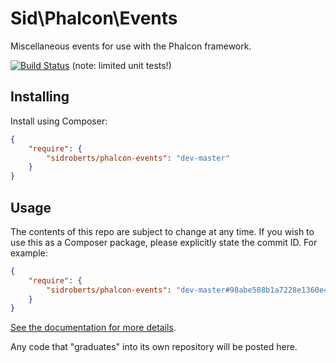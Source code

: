 Sid\Phalcon\Events
==================

Miscellaneous events for use with the Phalcon framework.



[![Build Status](https://travis-ci.org/SidRoberts/phalcon-events.svg?branch=master)](https://travis-ci.org/SidRoberts/phalcon-events) (note: limited unit tests!)



## Installing ##

Install using Composer:

```json
{
    "require": {
        "sidroberts/phalcon-events": "dev-master"
    }
}
```

## Usage ##

The contents of this repo are subject to change at any time.
If you wish to use this as a Composer package, please explicitly state the commit ID.
For example:

```json
{
    "require": {
        "sidroberts/phalcon-events": "dev-master#98abe588b1a7228e1360e4ada2cdf0cac8ce3d65"
    }
}
```

[See the documentation for more details](https://getcomposer.org/doc/04-schema.md#package-links).

Any code that "graduates" into its own repository will be posted here.
